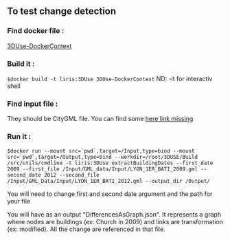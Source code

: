 ## To test change detection

### Find docker file :
[3DUse-DockerContext](https://github.com/VCityTeam/UD-Reproducibility/tree/master/Articles/2020-IJGIS-Temporal/Compute3DTiles/Shared/Docker/3DUse-DockerContext)

### Build it : 
`$docker build -t liris:3DUse 3DUse-DockerContext` 
ND: -it for interactiv shell

### Find input file : 
They should be CityGML file. You can find some [here link missing]()

### Run it : 
    $docker run --mount src=`pwd`,target=/Input,type=bind --mount src=`pwd`,target=/Output,type=bind --workdir=/root/3DUSE/Build       /src/utils/cmdline -t liris:3DUse extractBuildingDates --first_date 2009 --first_file /Input/GML_data/Input/LYON_1ER_BATI_2009.gml --second_date 2012 --second_file /Input/GML_Data/Input/LYON_1ER_BATI_2012.gml --output_dir /Output/ 
 
You will need to change first and second date argument and the path for your file

You will have as an output "DifferencesAsGraph.json". It represents a graph where nodes are buildings (ex: Church in 2009) and links are transformation (ex: modified). All the change are referenced in that file.
